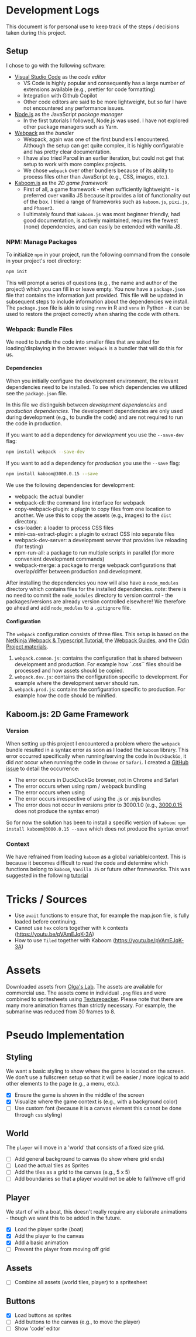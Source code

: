 # Development Logs

This document is for personal use to keep track of the steps / decisions taken during this project.

## Setup

I chose to go with the following software:

- [Visual Studio Code](https://code.visualstudio.com/) as the _code editor_
  - VS Code is highly popular and consequently has a large number of extensions available (e.g., prettier for code formatting)
  - Integration with Github Copilot
  - Other code editors are said to be more lightweight, but so far I have not encountered any performance issues.
- [Node.js](https://nodejs.org/en/) as the JavaScript _package manager_
  - In the first tutorials I followed, Node.js was used. I have not explored other package managers such as Yarn.
- [Webpack](https://webpack.js.org/) as the _bundler_
  - Webpack, again was one of the first bundlers I encountered. Although the setup can get quite complex, it is highly configurable and has pretty clear documentation.
  - I have also tried Parcel in an earlier iteration, but could not get that setup to work with more complex projects.
  - We chose `webpack` over other bundlers because of its ability to process files other than JavaScript (e.g., CSS, images, etc.).
- [Kaboom.js](https://kaboomjs.com/) as the _2D game framework_
  - First of all, a game framework - when sufficiently lightweight - is preferred over vanilla JS because it provides a lot of functionality out of the box. I tried a range of frameworks such as `kaboom.js`, `pixi.js`, and `Phaser3`.
  - I ultimately found that `kaboom.js` was most beginner friendly, had good documentation, is actively maintained, requires the fewest (none) dependencies, and can easily be extended with vanilla JS.

### NPM: Manage Packages

To initialize `npm` in your project, run the following command from the console in your project's root directory:

```bash
npm init
```

This will prompt a series of questions (e.g., the name and author of the project) which you can fill in or leave empty.
You now have a `package.json` file that contains the information just provided. This file will be updated in subsequent steps to include information about the dependencies we install. The `package.json` file is akin to using `renv` in R and `venv` in Python - it can be used to restore the project correctly when sharing the code with others.

### Webpack: Bundle Files

We need to bundle the code into smaller files that are suited for loading/displaying in the browser. `Webpack` is a bundler that will do this for us.

#### Dependencies

When you initially configure the development environment, the relevant dependencies need to be installed. To see which dependencies we utilized see the `package.json` file.

In this file we distinguish between _development dependencies_ and _production dependencies_. The development dependencies are only used during development (e.g., to bundle the code) and are not required to run the code in production.

If you want to add a dependency for _development_ you use the `--save-dev` flag:

```bash
npm install webpack --save-dev
```

If you want to add a dependency for _production_ you use the `--save` flag:

```bash
npm install kaboom@3000.0.15 --save
```

We use the following dependencies for development:

- webpack: the actual bundler
- webpack-cli: the command line interface for webpack
- copy-webpack-plugin: a plugin to copy files from one location to another. We use this to copy the assets (e.g., images) to the `dist` directory.
- css-loader: a loader to process CSS files
- mini-css-extract-plugin: a plugin to extract CSS into separate files
- webpack-dev-server: a development server that provides live reloading (for testing)
- npm-run-all: a package to run multiple scripts in parallel (for more convenient development commands)
- webpack-merge: a package to merge webpack configurations that overlap/differ between production and development.

After installing the dependencies you now will also have a `node_modules` directory which contains files for the installed dependencies.
_note_: there is no need to commit the `node_modules` directory to version control - the packages/versions are already version controlled elsewhere! We therefore go ahead and add `node_modules` to a `.gitignore` file.

#### Configuration

The `webpack` configuration consists of three files. This setup is based on the [NetNinja Webpack & Typescript Tutorial](https://www.youtube.com/watch?v=3On5Z0gjf4U&list=PL4cUxeGkcC9hOkGbwzgYFmaxB0WiduYJC&index=2), the [Webpack Guides](https://webpack.js.org/guides/), and the [Odin Project materials](https://www.theodinproject.com/lessons/node-path-javascript-restaurant-page).

1. `webpack.common.js`: contains the configuration that is shared between development and production. For example how `.css`` files should be processed and how assets should be copied.
2. `webpack.dev.js`: contains the configuration specific to development. For example where the development server should run.
3. `webpack.prod.js`: contains the configuration specific to production. For example how the code should be minified.

## Kaboom.js: 2D Game Framework

### Version

When setting up this project I encountered a problem where the `webpack` bundle resulted in a syntax error as soon as I loaded the `kaboom` library. This error occurred specifically when running/serving the code in `DuckDuckGo`, it did _not_ occur when running the code in `Chrome` or `Safari`. I created a [GitHub issue](https://github.com/replit/kaboom/issues/812) to detail the occurrence:

- The error occurs in DuckDuckGo browser, not in Chrome and Safari
- The error occurs when using npm / webpack bundling
- The error occurs when using <script src="https://unpkg.com/kaboom@3000.1.0/dist/kaboom.js"></script>
- The error occurs irrespective of using the .js or .mjs bundles
- The error does not occur in versions prior to 3000.1.0 (e.g., [3000.0.15](https://www.npmjs.com/package/kaboom/v/3000.0.15) does not produce the syntax error)

So for now the solution has been to install a specific version of `kaboom`: `npm install kaboom@3000.0.15 --save` which does not produce the syntax error!

### Context

We have refrained from loading `kaboom` as a global variable/context. This is because it becomes difficult to read the code and determine which functions belong to `kaboom`, `Vanilla JS` or future other frameworks. This was suggested in the following [tutorial](https://youtu.be/pVAmEJqK-3A)

# Tricks / Sources

- Use `await` functions to ensure that, for example the map.json file, is fully loaded before continuing.
- Cannot use `hex` colors together with k contexts (https://youtu.be/pVAmEJqK-3A)
- How to use `Tiled` together with Kaboom (https://youtu.be/pVAmEJqK-3A)

# Assets

Downloaded assets from [Olga's Lab](https://www.olgaslab.com/graphics/viewgraphic.php/2D-Huge-underwater-themed-bundle/w1f4h8d7/). The assets are available for commercial use. The assets come in individual `.png` files and were combined to spritesheets using [Texturepacker](https://www.codeandweb.com/texturepacker/download/7.1.0/mac-64). Please note that there are many more animation frames than strictly necessary. For example, the submarine was reduced from 30 frames to 8.

# Pseudo Implementation

## Styling

We want a basic styling to show where the game is located on the screen. We don't use a fullscreen setup so that it will be easier / more logical to add other elements to the page (e.g., a menu, etc.).

- [x] Ensure the game is shown in the middle of the screen
- [x] Visualize where the game context is (e.g., with a background color)
- [ ] Use custom font (because it is a canvas element this cannot be done through `css` styling)

## World

The `player` will move in a 'world' that consists of a fixed size grid.

- [ ] Add general background to canvas (to show where grid ends)
- [ ] Load the actual tiles as Sprites
- [ ] Add the tiles as a grid to the canvas (e.g., 5 x 5)
- [ ] Add boundaries so that a player would not be able to fall/move off grid

## Player

We start of with a boat, this doesn't really require any elaborate animations - though we want this to be added in the future.

- [x] Load the player sprite (boat)
- [x] Add the player to the canvas
- [x] Add a basic animation
- [ ] Prevent the player from moving off grid

## Assets

- [ ] Combine all assets (world tiles, player) to a spritesheet

## Buttons

- [x] Load buttons as sprites
- [ ] Add buttons to the canvas (e.g., to move the player)
- [ ] Show 'code' editor
